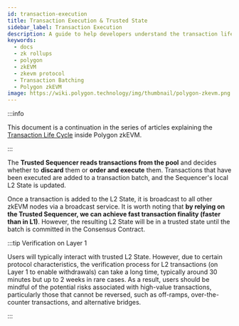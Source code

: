 ```yaml
---
id: transaction-execution
title: Transaction Execution & Trusted State
sidebar_label: Transaction Execution
description: A guide to help developers understand the transaction life cycle in zkEVM.
keywords:
  - docs
  - zk rollups
  - polygon
  - zkEVM
  - zkevm protocol
  - Transaction Batching
  - Polygon zkEVM
image: https://wiki.polygon.technology/img/thumbnail/polygon-zkevm.png
---
```


:::info

This document is a continuation in the series of articles explaining the [<ins>Transaction Life Cycle</ins>](l2-transaction-cycle-intro.md) inside Polygon zkEVM.

:::

The **Trusted Sequencer reads transactions from the pool** and decides whether to **discard** them or **order and execute** them. Transactions that have been executed are added to a transaction batch, and the Sequencer's local L2 State is updated.

Once a transaction is added to the L2 State, it is broadcast to all other zkEVM nodes via a broadcast service. It is worth noting that **by relying on the Trusted Sequencer, we can achieve fast transaction finality (faster than in L1)**. However, the resulting L2 State will be in a trusted state until the batch is committed in the Consensus Contract.

:::tip Verification on Layer 1

Users will typically interact with trusted L2 State. However, due to certain protocol characteristics, the verification process for L2 transactions (on Layer 1 to enable withdrawals) can take a long time, typically around 30 minutes but up to 2 weeks in rare cases. As a result, users should be mindful of the potential risks associated with high-value transactions, particularly those that cannot be reversed, such as off-ramps, over-the-counter transactions, and alternative bridges.

:::
